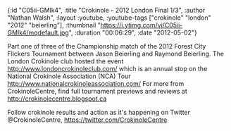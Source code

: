 {:id "C05ii-GMIk4",
 :title "Crokinole - 2012 London Final 1/3",
 :author "Nathan Walsh",
 :layout :youtube,
 :youtube-tags ["crokinole" "london" "2012" "beierling"],
 :thumbnail "https://i.ytimg.com/vi/C05ii-GMIk4/mqdefault.jpg",
 :duration "00:06:29",
 :date "2012-05-02"}

Part one of three of the Championship match of the 2012 Forest City Flickers Tournament between Jason Beierling and Raymond Beierling. The London Crokinole club hosted the event http://www.londoncrokinoleclub.com/ which is an annual stop on the National Crokinole Association (NCA) Tour http://www.nationalcrokinoleassociation.com/ For more from CrokinoleCentre, find full tournament previews and reviews at http://crokinolecentre.blogspot.ca

Follow crokinole results and action as it's happening on Twitter @CrokinoleCentre, https://twitter.com/CrokinoleCentre
